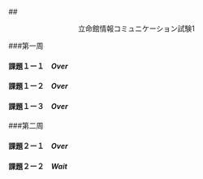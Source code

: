 
##<center>立命館情報コミュニケーション試験1</center>

###第一周
####  課題１ー１　<em>Over</em>
####  課題１ー２　<em>Over</em>
####  課題１ー３　<em>Over</em>
###第二周
####  課題２ー１　<em>Over</em>
####  課題２ー２　<em>Wait</em>
